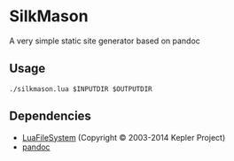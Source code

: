 # SilkMason

A very simple static site generator based on pandoc

## Usage

`./silkmason.lua $INPUTDIR $OUTPUTDIR`

## Dependencies

- [LuaFileSystem](https://github.com/keplerproject/luafilesystem) (Copyright © 2003-2014 Kepler Project)
- [pandoc](https://github.com/jgm/pandoc)
